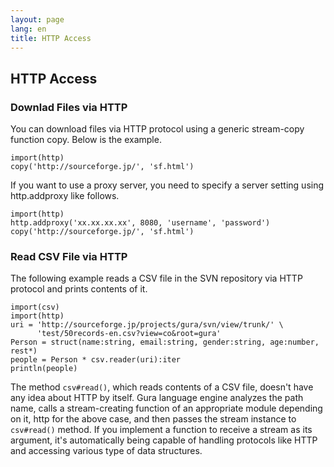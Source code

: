 ```yaml
---
layout: page
lang: en
title: HTTP Access
---
```


HTTP Access
-----------

### Downlad Files via HTTP

You can download files via HTTP protocol using a generic stream-copy function copy.
Below is the example.

    import(http)
    copy('http://sourceforge.jp/', 'sf.html')

If you want to use a proxy server, you need to specify a server setting
using http.addproxy like follows.

    import(http)
    http.addproxy('xx.xx.xx.xx', 8080, 'username', 'password')
    copy('http://sourceforge.jp/', 'sf.html')

### Read CSV File via HTTP

The following example reads a CSV file in the SVN repository via HTTP protocol
and prints contents of it.

    import(csv)
    import(http)
    uri = 'http://sourceforge.jp/projects/gura/svn/view/trunk/' \
          'test/50records-en.csv?view=co&root=gura'
    Person = struct(name:string, email:string, gender:string, age:number, rest*)
    people = Person * csv.reader(uri):iter
    println(people)

The method `csv#read()`, which reads contents of a CSV file, doesn't have
any idea about HTTP by itself. Gura language engine analyzes the path name,
calls a stream-creating function of an appropriate module depending on it,
http for the above case, and then passes the stream instance to `csv#read()` method.
If you implement a function to receive a stream as its argument,
it's automatically being capable of handling protocols like HTTP and accessing
various type of data structures.

